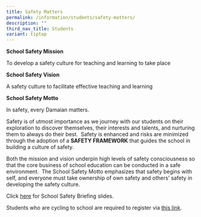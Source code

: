 ```yaml
---
title: Safety Matters
permalink: /information/students/safety-matters/
description: ""
third_nav_title: Students
variant: tiptap
---
```

<p><strong>School Safety Mission</strong>
</p>
<p>To develop a safety culture for teaching and learning to take place</p>
<p><strong>School Safety Vision</strong>
</p>
<p>A safety culture to facilitate effective teaching and learning</p>
<p><strong>School Safety Motto</strong>
</p>
<p>In safety, every Damaian matters.</p>
<p>Safety is of utmost importance as we journey with our students on their
exploration to discover themselves, their interests and talents, and nurturing
them to always do their best.&nbsp; Safety is enhanced and risks are minimized
through the adoption of a&nbsp;<strong>SAFETY FRAMEWORK</strong>&nbsp;that
guides the school in building a culture of safety.</p>
<p>Both the mission and vision underpin high levels of safety consciousness
so that the core business of school education can be conducted in a safe
environment.&nbsp; The School Safety Motto emphasizes that safety begins
with self, and everyone must take ownership of own safety and others’ safety
in developing the safety culture.</p>
<p>Click <a href="/files/Information/Students/2025___Student___Safety_6_Jan.pdf" rel="noopener noreferrer nofollow" target="_blank">here</a>&nbsp;for
School Safety Briefing slides.</p>
<p>Students who are cycling to school are required to register via <a href="https://go.gov.sg/dsscyclistregister2025" rel="noopener noreferrer nofollow" target="_blank">this link</a>.</p>
